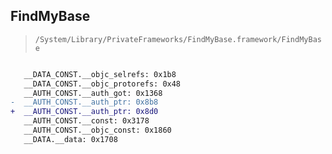 ## FindMyBase

> `/System/Library/PrivateFrameworks/FindMyBase.framework/FindMyBase`

```diff

   __DATA_CONST.__objc_selrefs: 0x1b8
   __DATA_CONST.__objc_protorefs: 0x48
   __AUTH_CONST.__auth_got: 0x1368
-  __AUTH_CONST.__auth_ptr: 0x8b8
+  __AUTH_CONST.__auth_ptr: 0x8d0
   __AUTH_CONST.__const: 0x3178
   __AUTH_CONST.__objc_const: 0x1860
   __DATA.__data: 0x1708

```
